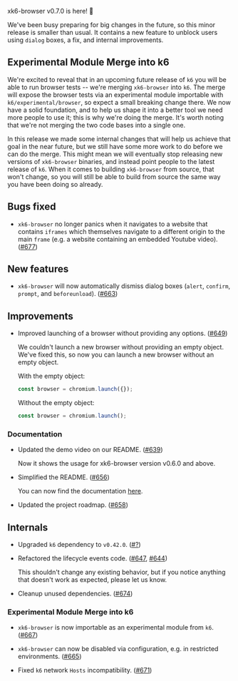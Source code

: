 xk6-browser v0.7.0 is here! :tada:

We've been busy preparing for big changes in the future, so this minor release is smaller than usual. It contains a new feature to unblock users using `dialog` boxes, a fix, and internal improvements.


## Experimental Module Merge into k6

We're excited to reveal that in an upcoming future release of `k6` you will be able to run browser tests -- we're merging `xk6-browser` into `k6`. The merge will expose the browser tests via an experimental module importable with `k6/experimental/browser`, so expect a small breaking change there. We now have a solid foundation, and to help us shape it into a better tool we need more people to use it; this is why we're doing the merge. It's worth noting that we're not merging the two code bases into a single one.

In this release we made some internal changes that will help us achieve that goal in the near future, but we still have some more work to do before we can do the merge. This might mean we will eventually stop releasing new versions of `xk6-browser` binaries, and instead point people to the latest release of `k6`. When it comes to building `xk6-browser` from source, that won't change, so you will still be able to build from source the same way you have been doing so already.


## Bugs fixed

- `xk6-browser` no longer panics when it navigates to a website that contains `iframes` which themselves navigate to a different origin to the main `frame` (e.g. a website containing an embedded Youtube video). ([#677](https://github.com/grafana/xk6-browser/pull/677))


## New features

- `xk6-browser` will now automatically dismiss dialog boxes (`alert`, `confirm`, `prompt`, and `beforeunload`). ([#663](https://github.com/grafana/xk6-browser/pull/663))


## Improvements

- Improved launching of a browser without providing any options. ([#649](https://github.com/grafana/xk6-browser/pull/649))
 
  We couldn't launch a new browser without providing an empty object. We've fixed this, so now you can launch a new browser without an empty object.
    
    With the empty object:

    ```js
    const browser = chromium.launch({});
    ```

    Without the empty object:

    ```js
    const browser = chromium.launch();
    ```


### Documentation

- Updated the demo video on our README. ([#639](https://github.com/grafana/xk6-browser/pull/639))

  Now it shows the usage for xk6-browser version v0.6.0 and above.

- Simplified the README. ([#656](https://github.com/grafana/xk6-browser/pull/656))

  You can now find the documentation [here](https://k6.io/docs/javascript-api/xk6-browser/).

- Updated the project roadmap. ([#658](https://github.com/grafana/xk6-browser/pull/658))


## Internals

- Upgraded `k6` dependency to `v0.42.0`. ([#?](https://github.com/grafana/xk6-browser/pull/?))

- Refactored the lifecycle events code. ([#647](https://github.com/grafana/xk6-browser/pull/647), [#644](https://github.com/grafana/xk6-browser/pull/644))
	
    This shouldn't change any existing behavior, but if you notice anything that doesn't work as expected, please let us know. 

- Cleanup unused dependencies. ([#674](https://github.com/grafana/xk6-browser/pull/674))

### Experimental Module Merge into k6

- `xk6-browser` is now importable as an experimental module from `k6`. ([#667](https://github.com/grafana/xk6-browser/pull/667))

- `xk6-browser` can now be disabled via configuration, e.g. in restricted environments. ([#665](https://github.com/grafana/xk6-browser/pull/665))

- Fixed `k6` network `Hosts` incompatibility. ([#671](https://github.com/grafana/xk6-browser/pull/671))
